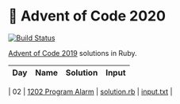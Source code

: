 # :christmas_tree: Advent of Code 2020

[![Build Status](https://travis-ci.com/janstol/advent-of-code-2020.svg?branch=master)](https://travis-ci.com/janstol/advent-of-code-2020)

[Advent of Code 2019](https://adventofcode.com/2020) solutions in Ruby.

| Day | Name | Solution | Input |
| --- | ---  | ---      | ---   |

| 02 | [1202 Program Alarm](https://adventofcode.com/2020/day/2) | [solution.rb](lib/day2/solution.rb) | [input.txt](lib/day2/input.txt) |
